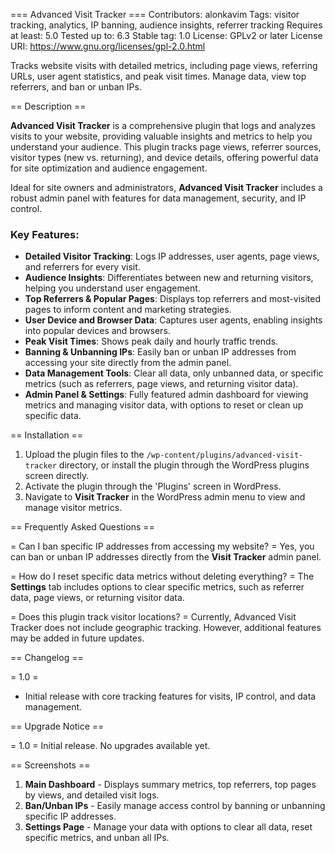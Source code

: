 === Advanced Visit Tracker ===
Contributors: alonkavim
Tags: visitor tracking, analytics, IP banning, audience insights, referrer tracking
Requires at least: 5.0
Tested up to: 6.3
Stable tag: 1.0
License: GPLv2 or later
License URI: https://www.gnu.org/licenses/gpl-2.0.html

Tracks website visits with detailed metrics, including page views, referring URLs, user agent statistics, and peak visit times. Manage data, view top referrers, and ban or unban IPs.

== Description ==

**Advanced Visit Tracker** is a comprehensive plugin that logs and analyzes visits to your website, providing valuable insights and metrics to help you understand your audience. This plugin tracks page views, referrer sources, visitor types (new vs. returning), and device details, offering powerful data for site optimization and audience engagement.

Ideal for site owners and administrators, **Advanced Visit Tracker** includes a robust admin panel with features for data management, security, and IP control.

### Key Features:

* **Detailed Visitor Tracking**: Logs IP addresses, user agents, page views, and referrers for every visit.
* **Audience Insights**: Differentiates between new and returning visitors, helping you understand user engagement.
* **Top Referrers & Popular Pages**: Displays top referrers and most-visited pages to inform content and marketing strategies.
* **User Device and Browser Data**: Captures user agents, enabling insights into popular devices and browsers.
* **Peak Visit Times**: Shows peak daily and hourly traffic trends.
* **Banning & Unbanning IPs**: Easily ban or unban IP addresses from accessing your site directly from the admin panel.
* **Data Management Tools**: Clear all data, only unbanned data, or specific metrics (such as referrers, page views, and returning visitor data).
* **Admin Panel & Settings**: Fully featured admin dashboard for viewing metrics and managing visitor data, with options to reset or clean up specific data.

== Installation ==

1. Upload the plugin files to the `/wp-content/plugins/advanced-visit-tracker` directory, or install the plugin through the WordPress plugins screen directly.
2. Activate the plugin through the 'Plugins' screen in WordPress.
3. Navigate to **Visit Tracker** in the WordPress admin menu to view and manage visitor metrics.

== Frequently Asked Questions ==

= Can I ban specific IP addresses from accessing my website? =
Yes, you can ban or unban IP addresses directly from the **Visit Tracker** admin panel.

= How do I reset specific data metrics without deleting everything? =
The **Settings** tab includes options to clear specific metrics, such as referrer data, page views, or returning visitor data.

= Does this plugin track visitor locations? =
Currently, Advanced Visit Tracker does not include geographic tracking. However, additional features may be added in future updates.

== Changelog ==

= 1.0 =
* Initial release with core tracking features for visits, IP control, and data management.

== Upgrade Notice ==

= 1.0 =
Initial release. No upgrades available yet.

== Screenshots ==

1. **Main Dashboard** - Displays summary metrics, top referrers, top pages by views, and detailed visit logs.
2. **Ban/Unban IPs** - Easily manage access control by banning or unbanning specific IP addresses.
3. **Settings Page** - Manage your data with options to clear all data, reset specific metrics, and unban all IPs.
